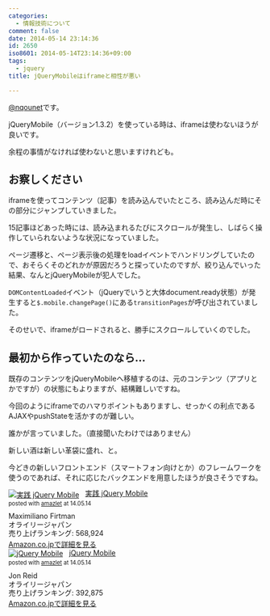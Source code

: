 ```yaml
---
categories:
  - 情報技術について
comment: false
date: 2014-05-14 23:14:36
id: 2650
iso8601: 2014-05-14T23:14:36+09:00
tags:
  - jquery
title: jQueryMobileはiframeと相性が悪い

---
```


<p><a href="https://twitter.com/nqounet">@nqounet</a>です。</p>

<p>jQueryMobile（バージョン1.3.2）を使っている時は、iframeは使わないほうが良いです。</p>

<p>余程の事情がなければ使わないと思いますけれども。</p>



<h2>お察しください</h2>

<p>iframeを使ってコンテンツ（記事）を読み込んでいたところ、読み込んだ時にその部分にジャンプしていきました。</p>

<p>15記事ほどあった時には、読み込まれるたびにスクロールが発生し、しばらく操作していられないような状況になっていました。</p>

<p>ページ遷移と、ページ表示後の処理をloadイベントでハンドリングしていたので、おそらくそのどれかが原因だろうと探っていたのですが、絞り込んでいった結果、なんとjQueryMobileが犯人でした。</p>

<p><code>DOMContentLoaded</code>イベント（jQueryでいうと大体document.ready状態）が発生すると<code>$.mobile.changePage()</code>にある<code>transitionPages</code>が呼び出されていました。</p>

<p>そのせいで、iframeがロードされると、勝手にスクロールしていくのでした。</p>

<h2>最初から作っていたのなら…</h2>

<p>既存のコンテンツをjQueryMobileへ移植するのは、元のコンテンツ（アプリとかですが）の状態にもよりますが、結構難しいですね。</p>

<p>今回のようにiframeでのハマりポイントもありますし、せっかくの利点であるAJAXやpushStateを活かすのが難しい。</p>

<p>誰かが言っていました。（直接聞いたわけではありません）</p>

<p>新しい酒は新しい革袋に盛れ、と。</p>

<p>今どきの新しいフロントエンド（スマートフォン向けとか）のフレームワークを使うのであれば、それに応じたバックエンドを用意したほうが良さそうですね。</p>

<div class="amazlet-box" style="margin-bottom:0px;"><div class="amazlet-image" style="float:left;margin:0px 12px 1px 0px;"><a href="http://www.amazon.co.jp/exec/obidos/ASIN/4873115922/nqounet-22/ref=nosim/" name="amazletlink"><img src="http://ecx.images-amazon.com/images/I/51Cgko%2BD9mL._SL160_.jpg" alt="実践 jQuery Mobile" style="border: none;" /></a></div><div class="amazlet-info" style="line-height:120%; margin-bottom: 10px"><div class="amazlet-name" style="margin-bottom:10px;line-height:120%"><a href="http://www.amazon.co.jp/exec/obidos/ASIN/4873115922/nqounet-22/ref=nosim/" name="amazletlink">実践 jQuery Mobile</a><div class="amazlet-powered-date" style="font-size:80%;margin-top:5px;line-height:120%">posted with <a href="http://www.amazlet.com/" title="amazlet">amazlet</a> at 14.05.14</div></div><div class="amazlet-detail">Maximiliano Firtman <br />オライリージャパン <br />売り上げランキング: 568,924<br /></div><div class="amazlet-sub-info" style="float: left;"><div class="amazlet-link" style="margin-top: 5px"><a href="http://www.amazon.co.jp/exec/obidos/ASIN/4873115922/nqounet-22/ref=nosim/" name="amazletlink">Amazon.co.jpで詳細を見る</a></div></div></div><div class="amazlet-footer" style="clear: left"></div></div>

<div class="amazlet-box" style="margin-bottom:0px;"><div class="amazlet-image" style="float:left;margin:0px 12px 1px 0px;"><a href="http://www.amazon.co.jp/exec/obidos/ASIN/4873115264/nqounet-22/ref=nosim/" name="amazletlink"><img src="http://ecx.images-amazon.com/images/I/5149YMBYorL._SL160_.jpg" alt="jQuery Mobile" style="border: none;" /></a></div><div class="amazlet-info" style="line-height:120%; margin-bottom: 10px"><div class="amazlet-name" style="margin-bottom:10px;line-height:120%"><a href="http://www.amazon.co.jp/exec/obidos/ASIN/4873115264/nqounet-22/ref=nosim/" name="amazletlink">jQuery Mobile</a><div class="amazlet-powered-date" style="font-size:80%;margin-top:5px;line-height:120%">posted with <a href="http://www.amazlet.com/" title="amazlet">amazlet</a> at 14.05.14</div></div><div class="amazlet-detail">Jon Reid <br />オライリージャパン <br />売り上げランキング: 392,875<br /></div><div class="amazlet-sub-info" style="float: left;"><div class="amazlet-link" style="margin-top: 5px"><a href="http://www.amazon.co.jp/exec/obidos/ASIN/4873115264/nqounet-22/ref=nosim/" name="amazletlink">Amazon.co.jpで詳細を見る</a></div></div></div><div class="amazlet-footer" style="clear: left"></div></div>
    	